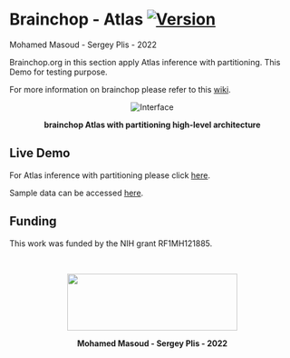 # Brainchop - Atlas  [![Version](https://img.shields.io/badge/Version-1.0.0-brightgreen)]()
Mohamed Masoud - Sergey Plis - 2022


Brainchop.org in this section apply Atlas inference with partitioning. This Demo for testing purpose.

    
 For more information on brainchop please refer to this [wiki](https://github.com/neuroneural/brainchop/wiki).

<div align="center">

![Interface](https://github.com/neuroneural/brainchop/blob/master/style/brainchop_Arch.png)

**brainchop Atlas with partitioning high-level architecture**
</div>



## Live Demo

For Atlas inference with partitioning please click  [here](https://neuroneural.github.io/brainchop/ExperimentalMode/Atlas).

Sample data can be accessed [here](https://drive.google.com/file/d/10KlnB4ykh_4WG5OmYt0m9BBSfeFCOcPT/view?usp=sharing).

## Funding

This work was funded by the NIH grant RF1MH121885.

<br />
<div align="center">

<img src='https://github.com/neuroneural/brainchop/blob/master/style/TReNDS_logo.jpg' width='300' height='100'></img>

**Mohamed Masoud - Sergey Plis - 2022**
</div>
